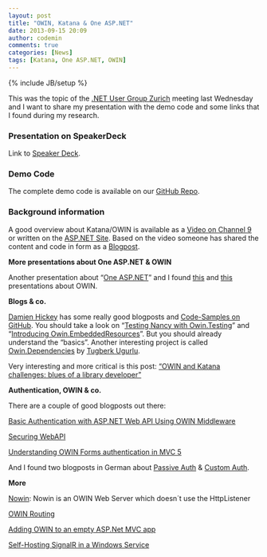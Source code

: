 ```yaml
---
layout: post
title: "OWIN, Katana & One ASP.NET"
date: 2013-09-15 20:09
author: codemin
comments: true
categories: [News]
tags: [Katana, One ASP.NET, OWIN]
---
```

{% include JB/setup %}
<p>This was the topic of the <a href="http://www.meetup.com/Zurich-Developers-NET-User-Group/events/136068682/">.NET User Group Zurich</a> meeting last Wednesday and I want to share my presentation with the demo code and some links that I found during my research.</p> <h3>Presentation on SpeakerDeck</h3> <p>Link to <a href="https://speakerdeck.com/robert0muehsig/owin-katana-and-one-asp-dot-net-dot-dot-dot-uhmm-dot-dot-dot-what">Speaker Deck</a>.</p><span id="preserveebedda26b4864795ab7268658fdd4df7" class="wlWriterPreserve"><SCRIPT class="speakerdeck-embed" src="//speakerdeck.com/assets/embed.js" data-ratio="1.77777777777778" data-id="88a9040000470131422366f6fcb71d82" async></SCRIPT></span> <h3>Demo Code</h3> <p>The complete demo code is available on our <a href="https://github.com/Code-Inside/Samples/tree/master/2013/OwinKatanaAndOneAspNet">GitHub Repo</a>.</p> <h3>Background information</h3> <p>A good overview about Katana/OWIN is available as a <a href="http://channel9.msdn.com/Shows/Web+Camps+TV/The-Katana-Project-OWIN-for-ASPNET">Video on Channel 9</a> or written on the <a href="http://www.asp.net/aspnet/overview/owin-and-katana/an-overview-of-project-katana">ASP.NET Site</a>. Based on the video someone has shared the content and code in form as a <a href="http://www.techbubbles.com/aspnet/what-is-katana-and-owin-for-asp-net/">Blogpost</a>.</p> <p><strong>More presentations about One ASP.NET &amp; OWIN</strong></p> <p>Another presentation about “<a href="http://de.slideshare.net/kashyapa/one-aspnet-24464653">One ASP.NET</a>” and I found <a href="http://de.slideshare.net/cadekjiri/owin?from_search=1">this</a> and <a href="https://speakerdeck.com/dustyburwell/owin-and-katana">this</a> presentations about OWIN.</p> <p><strong>Blogs &amp; co.</strong></p> <p><a href="http://dhickey.ie/">Damien Hickey</a> has some really good blogposts and <a href="https://github.com/damianh">Code-Samples on GitHub</a>. You should take a look on “<a href="http://dhickey.ie/post/2013/08/27/Testing-Nancy-with-OwinTesting.aspx">Testing Nancy with Owin.Testing</a>” and “<a href="http://dhickey.ie/post/2013/08/27/Introducing-OwinEmbeddedResources.aspx">Introducing Owin.EmbeddedResources</a>”. But you should already understand the “basics”. Another interesting project is called <a href="https://github.com/tugberkugurlu/Owin.Dependencies">Owin.Dependencies</a> by <a href="http://www.tugberkugurlu.com/archive/owin-dependencies--an-ioc-container-adapter-into-owin-pipeline">Tugberk Ugurlu</a>.</p> <p>Very interesting and more critical is this post: <a href="http://byterot.blogspot.ch/2013/08/OWIN-Katana-challenges-blues-library-developer-aspnetwebapi-nancyfx.html?spref=tw">“OWIN and Katana challenges: blues of a library developer”</a></p> <p><strong>Authentication, OWIN &amp; co.</strong></p> <p>There are a couple of good blogposts out there:</p> <p><a href="http://lbadri.wordpress.com/2013/07/13/basic-authentication-with-asp-net-web-api-using-owin-middleware/">Basic Authentication with ASP.NET Web API Using OWIN Middleware</a></p> <p><a href="https://speakerdeck.com/leastprivilege/securing-asp-dot-net-web-api-ndc-oslo-2013">Securing WebAPI</a></p> <p><a href="http://blogs.msdn.com/b/webdev/archive/2013/07/03/understanding-owin-forms-authentication-in-mvc-5.aspx">Understanding OWIN Forms authentication in MVC 5</a></p> <p>And I found two blogposts in German about <a href="http://www.softwarearchitekt.at/post/2013/09/01/Passive-Authentifizierungs-Middleware-mit-OWINKatana-entwickeln.aspx">Passive Auth</a> &amp; <a href="http://www.softwarearchitekt.at/post/2013/08/20/Benutzerdefinierte-Authentifizierungs-Strategien-in-ASPNET-vNext-mit-KatanaOWIN.aspx">Custom Auth</a>.</p> <p><strong>More</strong></p> <p><a href="https://github.com/Bobris/Nowin">Nowin</a>: Nowin is an OWIN Web Server which doesn´t use the HttpListener</p> <p><a href="http://www.aaron-powell.com/posts/2012-03-16-owin-routing.html">OWIN Routing</a></p> <p><a href="http://devblog.wesmcclure.com/posts/adding-owin-to-an-empty-aspnet-mvc-app">Adding OWIN to an empty ASP.Net MVC app</a></p> <p><a href="http://www.west-wind.com/weblog/posts/2013/Sep/04/SelfHosting-SignalR-in-a-Windows-Service">Self-Hosting SignalR in a Windows Service</a></p>
